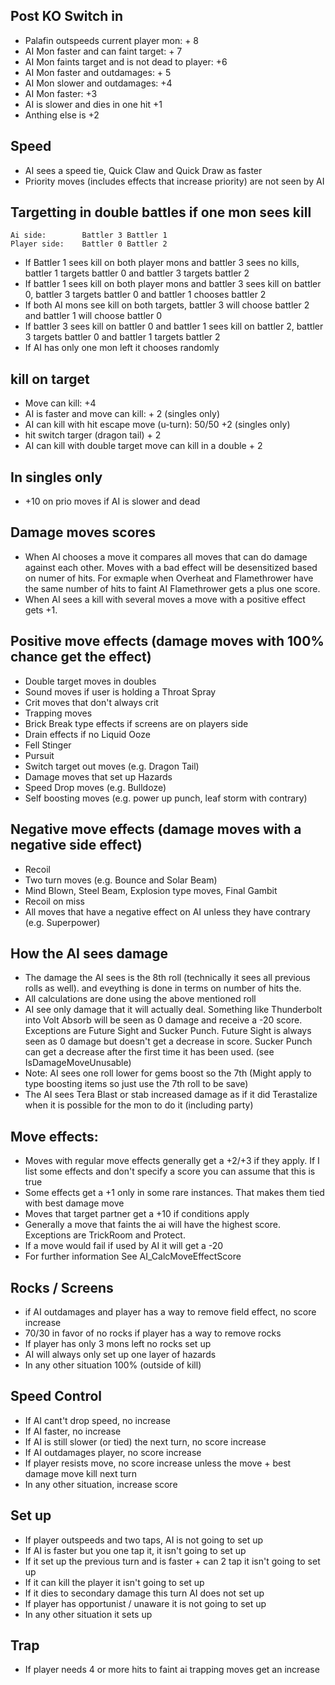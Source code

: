 ## Post KO Switch in
  * Palafin outspeeds current player mon: + 8
  * AI Mon faster and can faint target: + 7
  * AI Mon faints target and is not dead to player: +6
  * AI Mon faster and outdamages: + 5
  * AI Mon slower and outdamages: +4
  * AI Mon faster: +3
  * AI is slower and dies in one hit +1
  * Anthing else is +2

## Speed
  * AI sees a speed tie, Quick Claw and Quick Draw as faster
  * Priority moves (includes effects that increase priority) are not seen by AI

## Targetting in double battles if one mon sees kill
    Ai side:        Battler 3 Battler 1
    Player side:    Battler 0 Battler 2

  * If Battler 1 sees kill on both player mons and battler 3 sees no kills, battler 1 targets battler 0 and battler 3 targets battler 2
  * If battler 1 sees kill on both player mons and battler 3 sees kill on battler 0, battler 3 targets battler 0 and battler 1 chooses battler 2
  * If both AI mons see kill on both targets, battler 3 will choose battler 2 and battler 1 will choose battler 0
  * If battler 3 sees kill on battler 0 and battler 1 sees kill on battler 2, battler 3 targets battler 0 and battler 1 targets battler 2
  * If AI has only one mon left it chooses randomly

## kill on target
  * Move can kill: +4
  * AI is faster and move can kill: + 2 (singles only)
  * AI can kill with hit escape move (u-turn): 50/50 +2 (singles only)
  * hit switch targer (dragon tail) + 2
  * AI can kill with double target move can kill in a double + 2

## In singles only
 * +10 on prio moves if AI is slower and dead

## Damage moves scores
  * When AI chooses a move it compares all moves that can do damage against each other.
  Moves with a bad effect will be desensitized based on numer of hits.
  For exmaple when Overheat and Flamethrower have the same number of hits to faint AI
  Flamethrower gets a plus one score.
  * When AI sees a kill with several moves a move with a positive effect gets +1.

## Positive move effects (damage moves with 100% chance get the effect)
  * Double target moves in doubles
  * Sound moves if user is holding a Throat Spray
  * Crit moves that don't always crit
  * Trapping moves
  * Brick Break type effects if screens are on players side
  * Drain effects if no Liquid Ooze
  * Fell Stinger
  * Pursuit
  * Switch target out moves (e.g. Dragon Tail)
  * Damage moves that set up Hazards
  * Speed Drop moves (e.g. Bulldoze)
  * Self boosting moves (e.g. power up punch, leaf storm with contrary)

## Negative move effects (damage moves with a negative side effect)
 * Recoil
 * Two turn moves (e.g. Bounce and Solar Beam)
 * Mind Blown, Steel Beam, Explosion type moves, Final Gambit
 * Recoil on miss
 * All moves that have a negative effect on AI unless they have contrary (e.g. Superpower)

## How the AI sees damage
  * The damage the AI sees is the 8th roll (technically it sees all previous rolls as well). and eveything is done in terms on number of hits the.
  * All calculations are done using the above mentioned roll
  * AI see only damage that it will actually deal. Something like Thunderbolt into Volt Absorb will be seen as 0 damage and receive a -20 score. Exceptions are Future Sight and Sucker Punch. Future Sight is always seen as 0 damage but doesn't get a decrease in score. Sucker Punch can get a decrease after the first time it has been used. (see IsDamageMoveUnusable)
  * Note: AI sees one roll lower for gems boost so the 7th (Might apply to type boosting items so just use the 7th roll to be save)
  * The AI sees Tera Blast or stab increased damage as if it did Terastalize when it is possible for the mon to do it (including party)

## Move effects:
  * Moves with regular move effects generally get a +2/+3 if they apply. If I list some effects and don't specify a score you can assume that this is true
  * Some effects get a +1 only in some rare instances. That makes them tied with best damage move
  * Moves that target partner get a +10 if conditions apply
  * Generally a move that faints the ai will have the highest score. Exceptions are TrickRoom and Protect.
  * If a move would fail if used by AI it will get a -20
  * For further information See AI_CalcMoveEffectScore

## Rocks / Screens
  * if AI outdamages and player has a way to remove field effect, no score increase
  * 70/30 in favor of no rocks if player has a way to remove rocks
  * If player has only 3 mons left no rocks set up
  * AI will always only set up one layer of hazards
  * In any other situation 100% (outside of kill)

## Speed Control
  * If AI cant't drop speed, no increase
  * If AI faster, no increase
  * If AI is still slower (or tied) the next turn, no score increase
  * If AI outdamages player, no score increase
  * If player resists move, no score increase unless the move + best damage move kill next turn
  * In any other situation, increase score

## Set up
  * If player outspeeds and two taps, AI is not going to set up
  * If AI is faster but you one tap it, it isn't going to set up
  * If it set up the previous turn and is faster + can 2 tap it isn't going to set up
  * If it can kill the player it isn't going to set up
  * If it dies to secondary damage this turn AI does not set up
  * If player has opportunist / unaware it is not going to set up
  * In any other situation it sets up

## Trap
  * If player needs 4 or more hits to faint ai trapping moves get an increase
